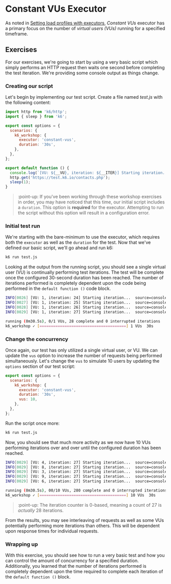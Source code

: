 # Constant VUs Executor

As noted in [Setting load profiles with executors](../08-Setting-load-profiles-with-executors.md#Constant-VUs), _Constant VUs_ executor has a primary focus on the number of _virtual users (VUs)_ running for a specified timeframe. 

## Exercises

For our exercises, we're going to start by using a very basic script which simply performs an HTTP request then waits one second before completing the test iteration. We're providing some console output as things change.

### Creating our script

Let's begin by implementing our test script. Create a file named _test.js_ with the following content:

```js
import http from 'k6/http';
import { sleep } from 'k6';

export const options = {
  scenarios: {
    k6_workshop: {
      executor: 'constant-vus',
      duration: '30s',
    },
  },
};

export default function () {
  console.log(`[VU: ${__VU}, iteration: ${__ITER}] Starting iteration...`);
  http.get('https://test.k6.io/contacts.php');
  sleep(1);
}
```

> :point-up: If you've been working through these workshop exercises in order, you may have noticed that this time, our initial script includes a `duration`. This option is **required** for the executor. Attempting to run the script without this option will result in a configuration error.

### Initial test run

We're starting with the bare-minimum to use the executor, which requires both the `executor` as well as the `duration` for the test. Now that we've defined our basic script, we'll go ahead and run k6:

```bash
k6 run test.js
```

Looking at the output from the running script, you should see a single virtual user (VU) is continually performing test iterations. The test will be complete once the configured 30-second duration has been reached. The number of iterations performed is completely dependent upon the code being performed in the `default function ()` code block.

```bash
INFO[0026] [VU: 1, iteration: 24] Starting iteration...  source=console
INFO[0027] [VU: 1, iteration: 25] Starting iteration...  source=console
INFO[0028] [VU: 1, iteration: 26] Starting iteration...  source=console
INFO[0029] [VU: 1, iteration: 27] Starting iteration...  source=console

running (0m30.5s), 0/1 VUs, 28 complete and 0 interrupted iterations
k6_workshop ✓ [======================================] 1 VUs  30s
```

### Change the concurrency

Once again, our test has only utilized a single virtual user, or VU. We can update the `vus` option to increase the number of requests being performed simultaneously. Let's change the `vus` to simulate 10 users by updating the `options` section of our test script:

```js
export const options = {
  scenarios: {
    k6_workshop: {
      executor: 'constant-vus',
      duration: '30s',
      vus: 10,
    },
  },
};
```

Run the script once more:

```bash
k6 run test.js
```

Now, you should see that much more activity as we now have 10 VUs performing iterations over and over until the configured duration has been reached.

```bash
INFO[0029] [VU: 4, iteration: 27] Starting iteration...  source=console
INFO[0029] [VU: 8, iteration: 27] Starting iteration...  source=console
INFO[0029] [VU: 3, iteration: 27] Starting iteration...  source=console
INFO[0029] [VU: 9, iteration: 27] Starting iteration...  source=console
INFO[0029] [VU: 6, iteration: 27] Starting iteration...  source=console

running (0m30.5s), 00/10 VUs, 280 complete and 0 interrupted iterations
k6_workshop ✓ [======================================] 10 VUs  30s
```

> :point-up: The iteration counter is 0-based, meaning a count of 27 is _actually_ 28 iterations.

From the results, you may see interleaving of requests as well as some VUs potentially performing more iterations than others. This will be dependent upon response times for individual requests.

### Wrapping up

With this exercise, you should see how to run a very basic test and how you can control the amount of concurrency for a specified duration. Additionally, you learned that the number of iterations performed is completely dependent upon the time required to complete each iteration of the `default function ()` block.
